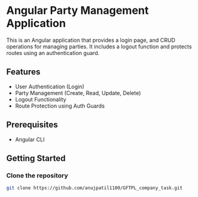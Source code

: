 # Angular Party Management Application

This is an Angular application that provides a login page, and CRUD operations for managing parties. It includes a logout function and protects routes using an authentication guard.

## Features

- User Authentication (Login)
- Party Management (Create, Read, Update, Delete)
- Logout Functionality
- Route Protection using Auth Guards

## Prerequisites
- Angular CLI

## Getting Started

### Clone the repository

```bash
git clone https://github.com/anujpatil1100/GFTPL_company_task.git

